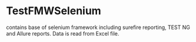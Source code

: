 # TestFMWSelenium

contains base of selenium framework including surefire reporting, TEST NG and Allure reports.
Data is read from Excel file.
